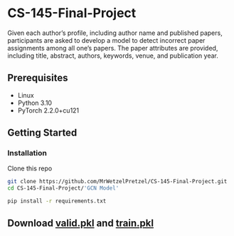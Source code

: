 # CS-145-Final-Project
Given each author’s profile, including author name and published papers, participants are asked to develop a model to detect incorrect paper assignments among all one’s papers. The paper attributes are provided, including title, abstract, authors, keywords, venue, and publication year.

## Prerequisites
- Linux
- Python 3.10
- PyTorch 2.2.0+cu121

## Getting Started

### Installation
Clone this repo
```bash
git clone https://github.com/MrWetzelPretzel/CS-145-Final-Project.git
cd CS-145-Final-Project/'GCN Model'
```
```bash
pip install -r requirements.txt
```
## Download [valid.pkl](https://www.dropbox.com/scl/fi/j7rqvgrb0w9e2hapkbbqw/valid.pkl?rlkey=mcwh6b1ia7mfkmns37id6fcdl&st=kf9xt1k0&dl=0) and [train.pkl](https://www.dropbox.com/scl/fi/1p90y15gx3e2tonlqvyug/train.pkl?rlkey=8l89tfwokzu9556iyybu0f7o1&st=3fucc06g&dl=0)

